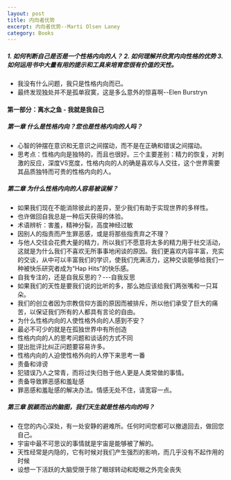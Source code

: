 ```yaml
---
layout: post
title: 内向者优势
excerpt: 内向者优势--Marti Olsen Laney
category: Books
---
```


##### 1. 如何判断自己是否是一个性格内向的人？ 2. 如何理解并欣赏内向性格的优势 3. 如何运用书中大量有用的提示和工具来培育您很有价值的天性。

- 我没有什么问题，我只是性格内向而已。
- 最终发现独处并不是孤单寂寞，这是多么意外的惊喜啊--Elen Burstryn

#### 第一部分：离水之鱼    - 我就是我自己

##### 第一章 什么是性格内向？您也是性格内向的人吗？

- 心智的钟摆在意识和无意识之间摆动，而不是在正确和错误之间摆动。
- 思考点：性格内向是独特的，而且也很好。三个主要差别：精力的恢复，对刺激的反应，深度VS宽度，性格内向的人的确是喜欢与人交往，这个世界需要其品质独特而可贵的性格内向的人。

##### 第二章 为什么性格内向的人容易被误解？

- 如果我们现在不能消除彼此的差异，至少我们有助于实现世界的多样性。
- 也许做回自我总是一种后天获得的体验。
- 术语辨析：害羞，精神分裂，高度神经过敏
- 因别人的指责而产生罪恶感，或是将那些指责弃之不理？
- 与他人交往会花费大量的精力，所以我们不愿意将太多的精力用于社交活动，这就是为什么我们不喜欢无所事事地闲谈的原因。我们更喜欢内容丰富，充实的交谈，从中可以丰富我们的学识，使我们充满活力，这种交谈能够给我们一种被快乐研究者成为“Hap Hits”的快乐感。
- 自我专注的，还是自我反思的？---自我反思
- 如果我们的天性是要我们说的比听的多，那么她应该给我们两张嘴和一只耳朵。
- 我们的创立者因为宗教信仰方面的原因而被排斥，所以他们承受了巨大的痛苦，以保证我们所有的人都具有言论的自由。
- 为什么性格内向的人使性格外向的人感到不安？
- 最必不可少的就是在孤独世界中有所创造
- 性格内向的人的思考问题和谈话的方式不同
- 提出批评比纠正问题要容易许多。
- 性格内向的人迫使性格外向的人停下来思考一番
- 责备和诽谤
- 犯错误乃人之常青，而将过失归咎于他人更是人类常做的事情。
- 责备导致罪恶感和羞耻感
- 罪恶感和羞耻感的解决办法。情感无处不住，请宽容一点。

##### 第三章 脱颖而出的脑图，我们天生就是性格内向的吗？

- 在您的内心深处，有一处安静的避难所。任何时间您都可以撤退回去，做回您自己。
- 宇宙中最不可思议的事情就是宇宙是能够被了解的。
- 天性经常是内隐的，它有时候对我们产生强烈的影响，而几乎没有不起作用的时候
- 设想一下活跃的大脑受限于除了眼球转动和眨眼之外完全丧失

